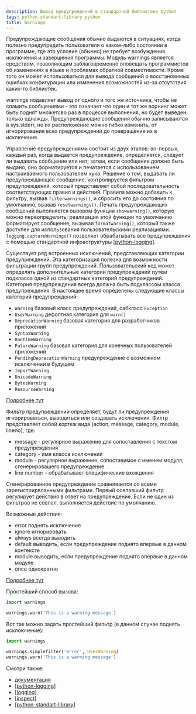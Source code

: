 ```yaml
---
description: Вывод предупреждений в стандартной библиотеке python
tags: python-standart-library python
title: Warnings
---
```

Предупреждающие сообщения обычно выдаются в ситуациях, когда полезно предупредить пользователя о каком-либо состоянии в программе, где это условие (обычно) не требует возбуждения исключения и завершения программы. Модуль warnings является средством, позволяющим заблаговременно оповещать программистов об изменениях в языке и проблемах обратной совместимости. Кроме того он может использоваться для вывода сообщений о восстановимых ошибках конфигурации или изменения возможностей из-за отсутствия каких-то библиотек.

warnings подавляет вывод от одного и того же источника, чтобы не спамить сообщениями - это означает что один и тот же ворнинг может быть поднят множетсво раз в процессе выполнения, но будет выведен только однажды. Предупреждающие сообщения обычно записываются в sys.stderr, но их расположение можно гибко изменить, от игнорирования всех предупреждений до превращения их в исключения.

Управление предупреждениями состоит из двух этапов: во-первых, каждый раз, когда выдается предупреждение, определяется, следует ли выдавать сообщение или нет; затем, если сообщение должно быть выдано, оно форматируется и печатается с использованием настраиваемого пользователем хука. Решение о том, выдавать ли предупреждающее сообщение, контролируется фильтром предупреждений, который представляет собой последовательность соответствующих правил и действий. Правила можно добавить к фильтру, вызвав `filterwarnings()`, и сбросить его до состояния по умолчанию, вызвав `resetwarnings()`. Печать предупреждающих сообщений выполняется вызовом функции `showwarning()`, которую можно переопределить; реализация этой функции по умолчанию форматирует сообщение, вызывая `formatwarning()`, который также доступен для использования пользовательскими реализациями. `logging.captureWarnings()` позволяет обрабатывать все предупреждения с помощью стандартной инфраструктуры [[python-logging]].

Существует ряд встроенных исключений, представляющих категории предупреждений. Эта категоризация полезна для возможности фильтрации групп предупреждений. Пользовательский код может определять дополнительные категории предупреждений путем подкласса одной из стандартных категорий предупреждений. Категория предупреждения всегда должна быть подклассом класса предупреждения. В настоящее время определены следующие классы категорий предупреждений:

- `Warning` базовый класс предупреждений, сабкласс `Exception`
- `UserWarning` дефолтная категория для `warn()`
- `DeprecationWarning` базовая категория для разработчиков приложений
- `SyntaxWarning`
- `RuntimeWarning`
- `FutureWarning` базовая категория для конечных пользователей приложений
- `PendingDeprecationWarning` предупреждение о возможном исключении в будущем
- `ImportWarning`
- `UnicodeWarning`
- `BytesWarning`
- `ResourceWarning`

[Подробнее тут](https://docs.python.org/3/library/warnings.html#warning-categories)

Фильтр предупреждений определяет, будут ли предупреждения игнорироваться, выводиться или создавать исключения. Филтр представляет собой кортеж вида (action, message, category, module, lineno), где:

- message - регулярное выражение для сопоставления с текстом предупреждения
- category - имя класса исключений
- module - регулярное выражение, сопоставимое с именем модуля, сгенерировашего предупреждение
- line number - обрабатывает специфические вхождения

Сгенерированное предупреждение сравнивается со всеми зарегистрирвоанными фильтрами. Первый совпавший фильтр регулирует действия в ответ на предупреждение. Если не один из фильтров не совпал, выполняется действие по умолчанию.

Возможные действия:

- error поднять исключение
- ignore игнорировать
- always всегда выводить
- default выводить, если предупреждение поднято впервые в данном контексте
- module выводить, если предупреждение поднято впервые в данном модуле
- once однократно

[Подробнее тут](https://docs.python.org/3/library/warnings.html#the-warnings-filter)

Простейший способ вызова:

```python
import warnings

warnings.warn('This is a warning message')
```

Вот так можно задать простейший фильтр (в данном случае поднять исклоючение):

```python
import warnings

warnings.simplefilter('error', UserWarning)
warnings.warn('This is a warning message')
```

Смотри также:

- [документация](https://docs.python.org/3/library/warnings.html)
- [[python-logging]]
- [[logging]]
- [[inspect]]
- [[python-standart-library]]

[//begin]: # "Autogenerated link references for markdown compatibility"
[python-logging]: ../lists/python-logging "Python logging"
[python-logging]: ../lists/python-logging "Python logging"
[logging]: logging "Logging - основные принципы"
[inspect]: inspect "Inspect"
[python-standart-library]: ../lists/python-standart-library "Стандартная библиотека python и полезные ресурсы"
[//end]: # "Autogenerated link references"